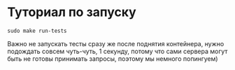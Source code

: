 # Туториал по запуску

```
sudo make run-tests
```

Важно не запускать тесты сразу же после поднятия контейнера, нужно подождать совсем чуть-чуть, 1 секунду, потому что сами сервера могут быть не готовы принимать запросы, поэтому мы немного попингуем)
